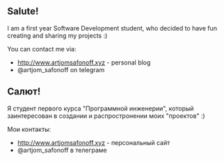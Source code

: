 ## Salute! 

I am a first year Software Development student, who decided to have fun creating and sharing my projects :)

You can contact me via:
- http://www.artjomsafonoff.xyz - personal blog
- @artjom_safonoff on telegram
##
## Салют! 

Я студент первого курса "Программной инженерии", который заинтересован в создании и распростронении моих "проектов" :)

Мои контакты:
- http://www.artjomsafonoff.xyz - персональный сайт
- @artjom_safonoff в телеграме

<!---
dacsson/dacsson is a ✨ special ✨ repository because its `README.md` (this file) appears on your GitHub profile.
You can click the Preview link to take a look at your changes.
--->
